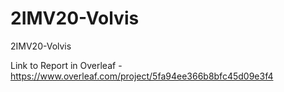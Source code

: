 # 2IMV20-Volvis
2IMV20-Volvis

Link to Report in Overleaf - https://www.overleaf.com/project/5fa94ee366b8bfc45d09e3f4
